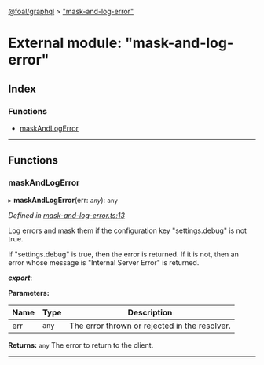[@foal/graphql](../README.md) > ["mask-and-log-error"](../modules/_mask_and_log_error_.md)

# External module: "mask-and-log-error"

## Index

### Functions

* [maskAndLogError](_mask_and_log_error_.md#maskandlogerror)

---

## Functions

<a id="maskandlogerror"></a>

###  maskAndLogError

▸ **maskAndLogError**(err: *`any`*): `any`

*Defined in [mask-and-log-error.ts:13](https://github.com/FoalTS/foal/blob/538afb23/packages/graphql/src/mask-and-log-error.ts#L13)*

Log errors and mask them if the configuration key "settings.debug" is not true.

If "settings.debug" is true, then the error is returned. If it is not, then an error whose message is "Internal Server Error" is returned.

*__export__*: 

**Parameters:**

| Name | Type | Description |
| ------ | ------ | ------ |
| err | `any` |  The error thrown or rejected in the resolver. |

**Returns:** `any`
The error to return to the client.

___

